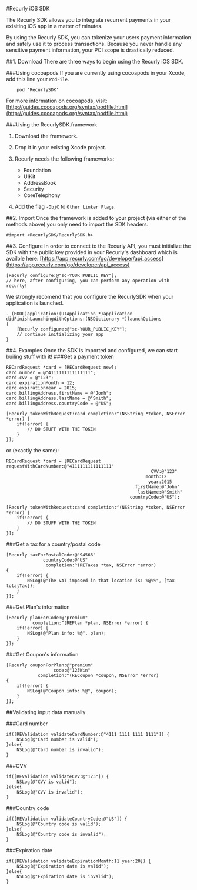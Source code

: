#Recurly iOS SDK

The Recurly SDK allows you to integrate recurrent payments in your exisiting iOS app in a matter of minutes.

By using the Recurly SDK, you can tokenize your users payment information and safely use it to process transactions. Because you never handle any sensitive payment information, your PCI scope is drastically reduced.

##1. Download
There are three ways to begin using the Recurly iOS SDK.

###Using cocoapods
If you are currently using cocoapods in your Xcode, add this line your `PodFile`.

```
	pod 'RecurlySDK'
```

For more information on cocoapods, visit: [http://guides.cocoapods.org/syntax/podfile.html](http://guides.cocoapods.org/syntax/podfile.html)


###Using the RecurlySDK.framework
1. Download the framework.
2. Drop it in your existing Xcode project.
3. Recurly needs the following frameworks:
	- Foundation
	- UIKit
	- AddressBook
	- Security
	- CoreTelephony

4. Add the flag `-ObjC` to `Other Linker Flags`.


##2. Import
Once the framework is added to your project (via either of the methods above) you only need to import the SDK headers.

```obj-c
#import <RecurlySDK/RecurlySDK.h>
```

##3. Configure
In order to connect to the Recurly API, you must initialize the SDK with the public key provided in your Recurly's dashboard which is availble here: [https://app.recurly.com/go/developer/api_access](https://app.recurly.com/go/developer/api_access)

```obj-c
[Recurly configure:@"sc-YOUR_PUBLIC_KEY"];
// here, after configuring, you can perform any operation with recurly!
```

We strongly recomend that you configure the RecurlySDK when your application is launched.

```obj-c
- (BOOL)application:(UIApplication *)application didFinishLaunchingWithOptions:(NSDictionary *)launchOptions
{
    [Recurly configure:@"sc-YOUR_PUBLIC_KEY"];
    // continue initializing your app
}    
```

##4. Examples
Once the SDK is imported and configured, we can start builing stuff with it!
###Get a payment token

```obj-c
RECardRequest *card = [RECardRequest new];
card.number = @"4111111111111111";
card.cvv = @"123";
card.expirationMonth = 12;
card.expirationYear = 2015;
card.billingAddress.firstName = @"Jonh";
card.billingAddress.lastName = @"Smith";
card.billingAddress.countryCode = @"US";

[Recurly tokenWithRequest:card completion:^(NSString *token, NSError *error) {
    if(!error) {
        // DO STUFF WITH THE TOKEN
    }
}];
```

or (exactly the same):

```obj-c
RECardRequest *card = [RECardRequest requestWithCardNumber:@"4111111111111111"
                                                       CVV:@"123"
                                                     month:12
                                                      year:2015
                                                 firstName:@"John"
                                                  lastName:@"Smith"
                                               countryCode:@"US"];

[Recurly tokenWithRequest:card completion:^(NSString *token, NSError *error) {
    if(!error) {
        // DO STUFF WITH THE TOKEN
    }
}];
```


###Get a tax for a country/postal code

```obj-c
[Recurly taxForPostalCode:@"94566"
              countryCode:@"US"
               completion:^(RETaxes *tax, NSError *error)
{
    if(!error) {
        NSLog(@"The VAT imposed in that location is: %@%%", [tax totalTax]);
    }
}];
```

###Get Plan's information

```obj-c
[Recurly planForCode:@"premium"
          completion:^(REPlan *plan, NSError *error) {
    if(!error) {
        NSLog(@"Plan info: %@", plan);
    }
}];
```

###Get Coupon's information

```obj-c
[Recurly couponForPlan:@"premium"
                  code:@"123Win"
            completion:^(RECoupon *coupon, NSError *error)
{
    if(!error) {
        NSLog(@"Coupon info: %@", coupon);
    }
}];
```

##Validating input data manually

###Card number

```obj-c
if([REValidation validateCardNumber:@"4111 1111 1111 1111"]) {
    NSLog(@"Card number is valid");
}else{
    NSLog(@"Card number is invalid");
}
```

###CVV

```obj-c
if([REValidation validateCVV:@"123"]) {
    NSLog(@"CVV is valid");
}else{
    NSLog(@"CVV is invalid");
}
```


###Country code

```obj-c
if([REValidation validateCountryCode:@"US"]) {
    NSLog(@"Country code is valid");
}else{
    NSLog(@"Country code is invalid");
}
```


###Expiration date

```obj-c
if([REValidation validateExpirationMonth:11 year:20]) {
    NSLog(@"Expiration date is valid");
}else{
    NSLog(@"Expiration date is invalid");
}
```
